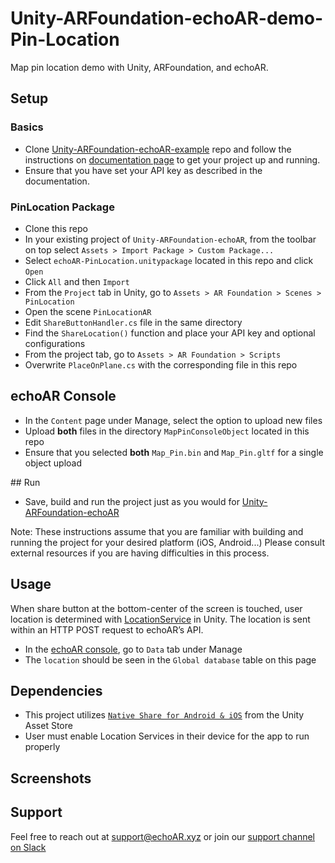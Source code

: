 # Unity-ARFoundation-echoAR-demo-Pin-Location

Map pin location demo with Unity, ARFoundation, and echoAR.

## Setup
### Basics
* Clone [Unity-ARFoundation-echoAR-example](https://github.com/echoARxyz/Unity-ARFoundation-echoAR-example) repo and follow the instructions on [documentation page](https://docs.echoar.xyz/unity/adding-ar-capabilities) to get your project up and running.
* Ensure that you have set your API key as described in the documentation.

### PinLocation Package
* Clone this repo
* In your existing project of ```Unity-ARFoundation-echoAR```, from the toolbar on top select ```Assets > Import Package > Custom Package...```
* Select ```echoAR-PinLocation.unitypackage``` located in this repo and click ```Open```
* Click ```All``` and then ```Import```
* From the ```Project``` tab in Unity, go to ```Assets > AR Foundation > Scenes > PinLocation```
* Open the scene ```PinLocationAR```
* Edit ```ShareButtonHandler.cs``` file in the same directory
* Find the ```ShareLocation()``` function and place your API key and optional configurations
* From the project tab, go to ```Assets > AR Foundation > Scripts```
* Overwrite ```PlaceOnPlane.cs``` with the corresponding file in this repo

## echoAR Console
* In the ```Content``` page under Manage, select the option to upload new files
* Upload **both** files in the directory ```MapPinConsoleObject``` located in this repo
* Ensure that you selected **both** ```Map_Pin.bin``` and ```Map_Pin.gltf``` for a single object upload

## Run
* Save, build and run the project just as you would for [Unity-ARFoundation-echoAR](https://docs.echoar.xyz/unity/adding-ar-capabilities)

Note: These instructions assume that you are familiar with building and running the project for your desired platform (iOS, Android...) Please consult external resources if you are having difficulties in this process.

## Usage
When share button at the bottom-center of the screen is touched, user location is determined with [LocationService](https://docs.unity3d.com/ScriptReference/LocationService.html) in Unity. The location is sent within an HTTP POST request to echoAR’s API.
* In the [echoAR console](https://console.echoar.xyz/#/pages/data), go to ```Data``` tab under Manage
* The ```location``` should be seen in the ```Global database``` table on this page

## Dependencies
* This project utilizes [```Native Share for Android & iOS```](https://assetstore.unity.com/packages/tools/integration/native-share-for-android-ios-112731) from the Unity Asset Store
* User must enable Location Services in their device for the app to run properly

## Screenshots

## Support
Feel free to reach out at [support@echoAR.xyz](mail:support@echoAR.xyz) or join our [support channel on Slack](https://join.slack.com/t/echoar/shared_invite/enQtNTg4NjI5NjM3OTc1LWU1M2M2MTNlNTM3NGY1YTUxYmY3ZDNjNTc3YjA5M2QyNGZiOTgzMjVmZWZmZmFjNGJjYTcxZjhhNzk3YjNhNjE)